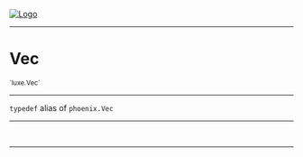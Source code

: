 
[![Logo](../../images/logo.png)](../../api/index.html)

---



<h1>Vec</h1>
<small>`luxe.Vec`</small>



---

`typedef`&nbsp;alias of `phoenix.Vec`


---


&nbsp;
&nbsp;











    











---

&nbsp;
&nbsp;
&nbsp;
&nbsp;